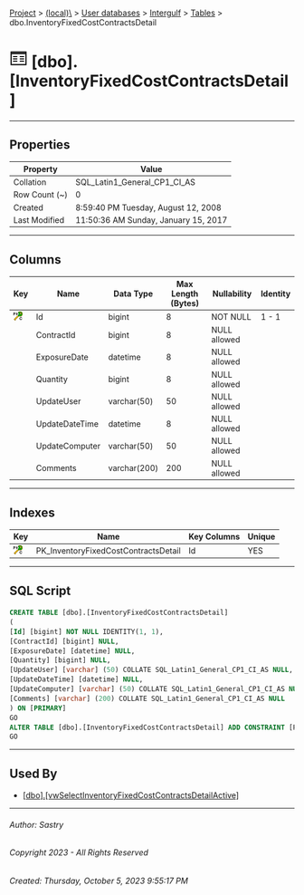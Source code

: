 #### 

[Project](../../../../index.md) > [(local)\\](../../../index.md) > [User databases](../../index.md) > [Intergulf](../index.md) > [Tables](Tables.md) > dbo.InventoryFixedCostContractsDetail

# ![Tables](../../../../Images/Table32.png) [dbo].[InventoryFixedCostContractsDetail]

---

## <a name="#properties"></a>Properties

| Property | Value |
|---|---|
| Collation | SQL_Latin1_General_CP1_CI_AS |
| Row Count (~) | 0 |
| Created | 8:59:40 PM Tuesday, August 12, 2008 |
| Last Modified | 11:50:36 AM Sunday, January 15, 2017 |


---

## <a name="#columns"></a>Columns

| Key | Name | Data Type | Max Length (Bytes) | Nullability | Identity |
|---|---|---|---|---|---|
| [![Cluster Primary Key PK_InventoryFixedCostContractsDetail: Id](../../../../Images/pkcluster.png)](#indexes) | Id | bigint | 8 | NOT NULL | 1 - 1 |
|  | ContractId | bigint | 8 | NULL allowed |  |
|  | ExposureDate | datetime | 8 | NULL allowed |  |
|  | Quantity | bigint | 8 | NULL allowed |  |
|  | UpdateUser | varchar(50) | 50 | NULL allowed |  |
|  | UpdateDateTime | datetime | 8 | NULL allowed |  |
|  | UpdateComputer | varchar(50) | 50 | NULL allowed |  |
|  | Comments | varchar(200) | 200 | NULL allowed |  |


---

## <a name="#indexes"></a>Indexes

| Key | Name | Key Columns | Unique |
|---|---|---|---|
| [![Cluster Primary Key PK_InventoryFixedCostContractsDetail: Id](../../../../Images/pkcluster.png)](#indexes) | PK_InventoryFixedCostContractsDetail | Id | YES |


---

## <a name="#sqlscript"></a>SQL Script

```sql
CREATE TABLE [dbo].[InventoryFixedCostContractsDetail]
(
[Id] [bigint] NOT NULL IDENTITY(1, 1),
[ContractId] [bigint] NULL,
[ExposureDate] [datetime] NULL,
[Quantity] [bigint] NULL,
[UpdateUser] [varchar] (50) COLLATE SQL_Latin1_General_CP1_CI_AS NULL,
[UpdateDateTime] [datetime] NULL,
[UpdateComputer] [varchar] (50) COLLATE SQL_Latin1_General_CP1_CI_AS NULL,
[Comments] [varchar] (200) COLLATE SQL_Latin1_General_CP1_CI_AS NULL
) ON [PRIMARY]
GO
ALTER TABLE [dbo].[InventoryFixedCostContractsDetail] ADD CONSTRAINT [PK_InventoryFixedCostContractsDetail] PRIMARY KEY CLUSTERED ([Id]) ON [PRIMARY]
GO

```


---

## <a name="#usedby"></a>Used By

* [[dbo].[vwSelectInventoryFixedCostContractsDetailActive]](../Views/dbo_vwSelectInventoryFixedCostContractsDetailActive.md)


---

###### Author:  Sastry

###### Copyright 2023 - All Rights Reserved

###### Created: Thursday, October 5, 2023 9:55:17 PM

